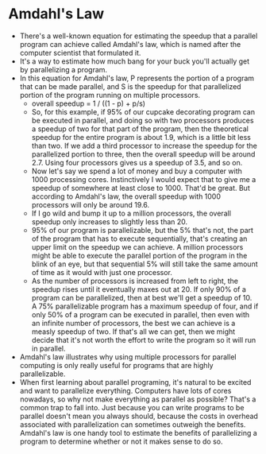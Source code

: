 # Amdahl's Law

- There's a well-known equation for estimating the speedup that a parallel program can achieve called Amdahl's law, which is named after the computer scientist that formulated it.
- It's a way to estimate how much bang for your buck you'll actually get by parallelizing a program.
- In this equation for Amdahl's law, P represents the portion of a program that can be made parallel, and S is the speedup for that parallelized portion of the program running on multiple processors.
  -  overall speedup = 1 / ((1 - p) + p/s)
  - So, for this example, if 95% of our cupcake decorating program can be executed in parallel, and doing so with two processors produces a speedup of two for that part of the program, then the theoretical speedup for the entire program is about 1.9, which is a little bit less than two. If we add a third processor to increase the speedup for the parallelized portion to three, then the overall speedup will be around 2.7. Using four processors gives us a speedup of 3.5, and so on.
  - Now let's say we spend a lot of money and buy a computer with 1000 processing cores. Instinctively I would expect that to give me a speedup of somewhere at least close to 1000. That'd be great. But according to Amdahl's law, the overall speedup with 1000 processors will only be around 19.6.
  - If I go wild and bump it up to a million processors, the overall speedup only increases to slightly less than 20.
  - 95% of our program is parallelizable, but the 5% that's not, the part of the program that has to execute sequentially, that's creating an upper limit on the speedup we can achieve. A million processors might be able to execute the parallel portion of the program in the blink of an eye, but that sequential 5% will still take the same amount of time as it would with just one processor.
  - As the number of processors is increased from left to right, the speedup rises until it eventually maxes out at 20. If only 90% of a program can be parallelized, then at best we'll get a speedup of 10. A 75% parallelizable program has a maximum speedup of four, and if only 50% of a program can be executed in parallel, then even with an infinite number of processors, the best we can achieve is a measly speedup of two. If that's all we can get, then we might decide that it's not worth the effort to write the program so it will run in parallel.
- Amdahl's law illustrates why using multiple processors for parallel computing is only really useful for programs that are highly parallelizable.
-  When first learning about parallel programing, it's natural to be excited and want to parallelize everything. Computers have lots of cores nowadays, so why not make everything as parallel as possible? That's a common trap to fall into. Just because you can write programs to be parallel doesn't mean you always should, because the costs in overhead associated with parallelization can sometimes outweigh the benefits.
Amdahl's law is one handy tool to estimate the benefits of parallelizing a program to determine whether or not it makes sense to do so.

